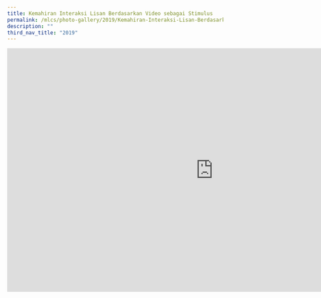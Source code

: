 ```yaml
---
title: Kemahiran Interaksi Lisan Berdasarkan Video sebagai Stimulus
permalink: /mlcs/photo-gallery/2019/Kemahiran-Interaksi-Lisan-Berdasarkan-Video-sebagai-Stimulus/
description: ""
third_nav_title: "2019"
---
```

<iframe allowfullscreen="true" height="569" width="960" frameborder="0" src="https://docs.google.com/presentation/d/e/2PACX-1vRg-lDxTy0mxzwtcJmLAI5Q-giXY5IaCCumritycLJy1s-ArYFZr8WBD4PeLlyC00WM_MIPjD4-pgBZ/embed?start=false&amp;loop=false&amp;delayms=3000"></iframe>
